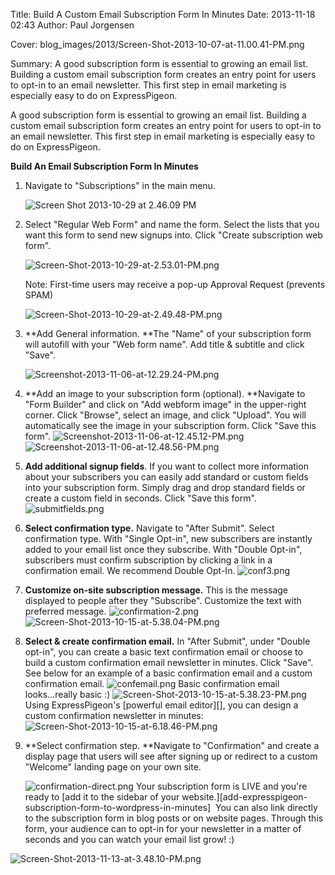 Title: Build A Custom Email Subscription Form In Minutes
Date: 2013-11-18 02:43
Author: Paul Jorgensen

Cover: blog_images/2013/Screen-Shot-2013-10-07-at-11.00.41-PM.png


Summary: A good subscription form is essential to growing an email list. Building
         a custom email subscription form creates an entry point for users to
         opt-in to an email newsletter. This first step in email marketing is
         especially easy to do on ExpressPigeon.

A good subscription form is essential to growing an email list. Building
a custom email subscription form creates an entry point for users to
opt-in to an email newsletter. This first step in email marketing is
especially easy to do on ExpressPigeon.

**Build An Email Subscription Form In Minutes**

1.  Navigate to "Subscriptions" in the main menu.

    ![Screen Shot 2013-10-29 at 2.46.09 PM](blog_images/2013/Screen-Shot-2013-10-29-at-2.46.09-PM.png "Screen Shot 2013-10-29 at 2.46.09 PM")

2.  Select "Regular Web Form" and name the form. Select the lists that
    you want this form to send new signups into. Click "Create
    subscription web form".

    ![Screen-Shot-2013-10-29-at-2.53.01-PM.png](blog_images/2013/Screen-Shot-2013-10-29-at-2.53.01-PM.png "Screen-Shot-2013-10-29-at-2.53.01-PM.png")

    Note: First-time users
    may receive a pop-up Approval Request (prevents SPAM)

    ![Screen-Shot-2013-10-29-at-2.49.48-PM.png](blog_images/2013/Screen-Shot-2013-10-29-at-2.49.48-PM.png "Screen-Shot-2013-10-29-at-2.49.48-PM.png")

3.  **Add General information. **The "Name" of your subscription form
    will autofill with your "Web form name". Add title & subtitle and
    click "Save".

    ![Screenshot-2013-11-06-at-12.29.24-PM.png](blog_images/2013/Screenshot-2013-11-06-at-12.29.24-PM.png "Screenshot-2013-11-06-at-12.29.24-PM.png")

4.  **Add an image to your subscription form (optional). **Navigate to
    "Form Builder" and click on "Add webform image" in the upper-right
    corner. Click "Browse", select an image, and click "Upload". You
    will automatically see the image in your subscription form. Click
    "Save this form".
    ![Screenshot-2013-11-06-at-12.45.12-PM.png](blog_images/2013/Screenshot-2013-11-06-at-12.45.12-PM.png "Screenshot-2013-11-06-at-12.45.12-PM.png")
    ![Screenshot-2013-11-06-at-12.48.56-PM.png](blog_images/2013/Screenshot-2013-11-06-at-12.48.56-PM.png "Screenshot-2013-11-06-at-12.48.56-PM.png")
5.  **Add additional signup fields**. If you want to collect more
    information about your subscribers you can easily add standard or
    custom fields into your subscription form. Simply drag and drop
    standard fields or create a custom field in seconds. Click "Save
    this form".
    ![submitfields.png](blog_images/2013/submitfields.png "submitfields.png")

6.  **Select confirmation type.** Navigate to "After Submit". Select
    confirmation type. With "Single Opt-in", new subscribers are
    instantly added to your email list once they subscribe. With "Double
    Opt-in", subscribers must confirm subscription by clicking a link in
    a confirmation email. We recommend Double Opt-In.
    ![conf3.png](blog_images/2013/conf3.png "conf3.png")
7.  **Customize on-site subscription message.** This is the message
    displayed to people after they "Subscribe". Customize the text with
    preferred message.
   ![confirmation-2.png](blog_images/2013/confirmation-2.png "confirmation-2.png")
   ![Screen-Shot-2013-10-15-at-5.38.04-PM.png](blog_images/2013/Screen-Shot-2013-10-15-at-5.38.04-PM.png "Screen-Shot-2013-10-15-at-5.38.04-PM.png")
8.  **Select & create confirmation email.** In "After Submit", under
    "Double opt-in", you can create a basic text confirmation email or
    choose to build a custom confirmation email newsletter in minutes.
    Click "Save". See below for an example of a basic confirmation email
    and a custom confirmation email.
    ![confemail.png](blog_images/2013/confemail.png "confemail.png")
    Basic
    confirmation email looks...really basic :)
    ![Screen-Shot-2013-10-15-at-5.38.23-PM.png](blog_images/2013/Screen-Shot-2013-10-15-at-5.38.23-PM.png "Screen-Shot-2013-10-15-at-5.38.23-PM.png")
    Using
    ExpressPigeon's [powerful email editor][], you can design a custom
    confirmation newsletter in minutes:
    ![Screen-Shot-2013-10-15-at-6.18.46-PM.png](blog_images/2013/Screen-Shot-2013-10-15-at-6.18.46-PM.png "Screen-Shot-2013-10-15-at-6.18.46-PM.png")
9.  **Select confirmation step. **Navigate to "Confirmation" and create
    a display page that users will see after signing up or redirect to a
    custom "Welcome" landing page on your own site.

    ![confirmation-direct.png](blog_images/2013/confirmation-direct.png "confirmation-direct.png")
Your subscription form is LIVE and you're ready to [add it to the sidebar of your website.][add-expresspigeon-subscription-form-to-wordpress-in-minutes] 
You can also link directly to the
subscription form in blog posts or on website pages. Through this form,
your audience can to opt-in for your newsletter in a matter of seconds
and you can watch your email list grow! :)

![Screen-Shot-2013-11-13-at-3.48.10-PM.png](blog_images/2013/Screen-Shot-2013-11-13-at-3.48.10-PM.png "Screen-Shot-2013-11-13-at-3.48.10-PM.png")
